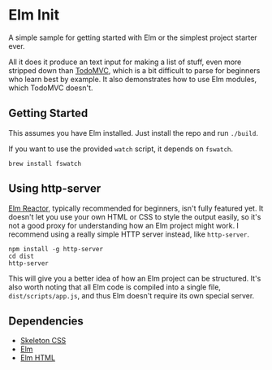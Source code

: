 # Elm Init

A simple sample for getting started with Elm or the simplest project starter ever.

All it does it produce an text input for making a list of stuff, even more stripped down than [TodoMVC](https://github.com/evancz/elm-todomvc), which is a bit difficult to parse for beginners who learn best by example. It also demonstrates how to use Elm modules, which TodoMVC doesn't.

## Getting Started

This assumes you have Elm installed. Just install the repo and run `./build`.

If you want to use the provided `watch` script, it depends on `fswatch`.

    brew install fswatch

## Using http-server

[Elm Reactor](https://github.com/elm-lang/elm-reactor), typically recommended for beginners, isn't fully featured yet. It doesn't let you use your own HTML or CSS to style the output easily, so it's not a good proxy for understanding how an Elm project might work. I recommend using a really simple HTTP server instead, like `http-server`.

    npm install -g http-server
    cd dist
    http-server

This will give you a better idea of how an Elm project can be structured. It's also worth noting that all Elm code is compiled into a single file, `dist/scripts/app.js`, and thus Elm doesn't require its own special server.

## Dependencies

- [Skeleton CSS](https://getskeletcom.com)
- [Elm](http://elm-lang.org/)
- [Elm HTML](http://package.elm-lang.org/packages/elm-lang/html/latest)
